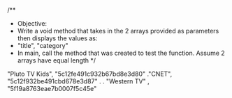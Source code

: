 
/**
 * Objective:
 * Write a void method that takes in the 2 arrays provided as parameters then displays the values as:
 * "title", "category"
 * In main, call the method that was created to test the function.
 Assume 2 arrays have equal length
 */

 "Pluto TV Kids", "5c12fe491c932b67bd8e3d80"
 ."CNET", "5c12f932be491cbd678e3d87" 
 .
 .
 "Western TV" , "5f19a8763eae7b0007f5c45e"